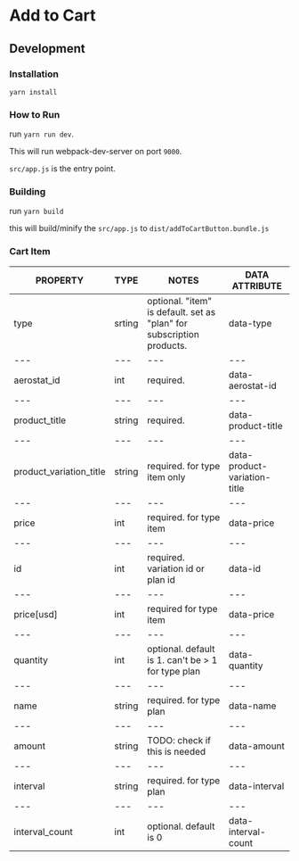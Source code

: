 # Add to Cart

## Development

### Installation

```
yarn install
```

### How to Run

run `yarn run dev`.

This will run webpack-dev-server on port `9000`.

`src/app.js` is the entry point.

### Building

run `yarn build`

this will build/minify the `src/app.js` to `dist/addToCartButton.bundle.js`

### Cart Item

PROPERTY                |TYPE     |NOTES                                                                       |DATA ATTRIBUTE
---|---|---|---
type                    |srting   |optional. "item" is default. set as "plan" for subscription products.  	   |data-type
---|---|---|---
aerostat_id             |int      |required.                                                              	   |data-aerostat-id
---|---|---|---
product_title           |string   |required.                                                              	   |data-product-title
---|---|---|---
product_variation_title |string   |required. for type item only                   	                           |data-product-variation-title
---|---|---|---
price                   |int      |required. for type item                     	                               |data-price
---|---|---|---
id                      |int      |required. variation id or plan id                 	                       |data-id
---|---|---|---
price[usd]              |int      |required for type item               	                                   |data-price
---|---|---|---
quantity                |int      |optional. default is 1. can't be > 1 for type plan                     	   |data-quantity
---|---|---|---
name                    |string   |required. for type plan                                                	   |data-name
---|---|---|---
amount                  |string   |TODO: check if this is needed                                          	   |data-amount
---|---|---|---
interval                |string   |required. for type plan                                                	   |data-interval
---|---|---|---
interval_count          |int      |optional. default is 0                                                 	   |data-interval-count

